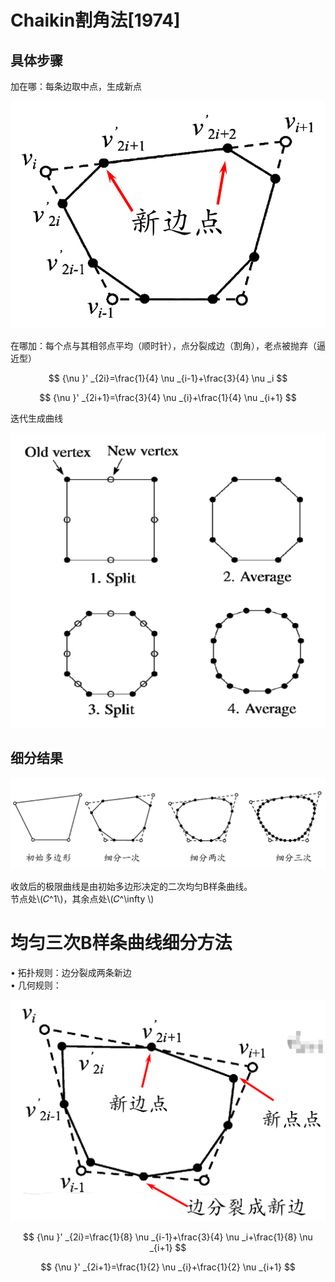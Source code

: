 # Chaikin割角法[1974]   

## 具体步骤

加在哪：每条边取中点，生成新点       

![](../assets/细曲9.png)    

在哪加：每个点与其相邻点平均（顺时针），点分裂成边（割角），老点被抛弃（逼近型）    

$$
{\nu }' _{2i}=\frac{1}{4} \nu _{i-1}+\frac{3}{4} \nu _i
$$

$$
{\nu }' _{2i+1}=\frac{3}{4} \nu _{i}+\frac{1}{4} \nu _{i+1}
$$
    

迭代生成曲线     

![](../assets/细曲7.png)    


## 细分结果      

![](../assets/细曲10.png)    

收敛后的极限曲线是由初始多边形决定的二次均匀B样条曲线。  
节点处\\(𝐶^1\\)，其余点处\\(𝐶^\infty \\)          

# 均匀三次B样条曲线细分方法     

• 拓扑规则：边分裂成两条新边     
• 几何规则：     

![](../assets/细曲11.png)    

$$
{\nu }' _{2i}=\frac{1}{8} \nu _{i-1}+\frac{3}{4} \nu _i+\frac{1}{8} \nu _{i+1}
$$

$$
{\nu }' _{2i+1}=\frac{1}{2} \nu _{i}+\frac{1}{2} \nu _{i+1}
$$

